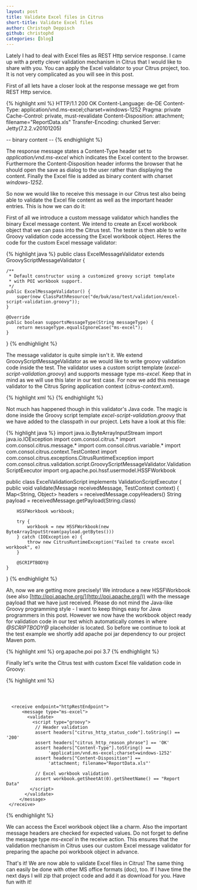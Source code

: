 ```yaml
---
layout: post
title: Validate Excel files in Citrus
short-title: Validate Excel files
author: Christoph Deppisch
github: christophd
categories: [blog]
---
```


Lately I had to deal with Excel files as REST Http service response. I came up with a pretty clever validation mechanism in Citrus that I would like to share with you. You can apply the Excel validator to your Citrus project, too. It is not very complicated as you will see in this post.

First of all lets have a closer look at the response message we get from REST Http service.

{% highlight xml %}
HTTP/1.1 200 OK
Content-Language: de-DE
Content-Type: application/vnd.ms-excel;charset=windows-1252
Pragma: private
Cache-Control: private, must-revalidate
Content-Disposition: attachment; filename="ReportData.xls"
Transfer-Encoding: chunked
Server: Jetty(7.2.2.v20101205)

-- binary content --
{% endhighlight %}

The response message states a Content-Type header set to _application/vnd.ms-excel_ which indicates the Excel content to the browser. Furthermore the Content-Disposition header informs the browser that he should open the save as dialog to the user rather than displaying the content. Finally the Excel file is added as binary content with charset _windows-1252_. 

So now we would like to receive this message in our Citrus test also being able to validate the Excel file content as well as the important header entries. This is how we can do it:

First of all we introduce a custom message validator which handles the binary Excel message content. We intend to create an Excel workbook object that we can pass into the Citrus test. The tester is then able to write Groovy validation code accessing the Excel workbook object. Heres the code for the custom Excel message validator:

{% highlight java %}
public class ExcelMessageValidator extends GroovyScriptMessageValidator {

    /**
     * Default constructor using a customized groovy script template 
     * with POI workbook support.
     */
    public ExcelMessageValidator() {
        super(new ClassPathResource("de/buk/aso/test/validation/excel-script-validation.groovy"));
    }
    
    @Override
    public boolean supportsMessageType(String messageType) {
        return messageType.equalsIgnoreCase("ms-excel");
    }

}
{% endhighlight %}

The message validator is quite simple isn't it. We extend GroovyScriptMessageValidator as we would like to write groovy validation code inside the test. The validator uses a custom script template (_excel-script-validation.groovy_) and supports message type _ms-excel_. Keep that in mind as we will use this later in our test case. For now we add this message validator to the Citrus Spring application context (_citrus-context.xml_).

{% highlight xml %}
<bean id="excelMessageValidator" class="com.consol.citrus.validation.ExcelMessageValidator"/>
{% endhighlight %}

Not much has happened though in this validator's Java code. The magic is done inside the Groovy script template _excel-script-validation.groovy_ that we have added to the classpath in our project. Lets have a look at this file:

{% highlight java %}
import java.io.ByteArrayInputStream
import java.io.IOException
import com.consol.citrus.*
import com.consol.citrus.message.*
import com.consol.citrus.variable.*
import com.consol.citrus.context.TestContext
import com.consol.citrus.exceptions.CitrusRuntimeException
import com.consol.citrus.validation.script.GroovyScriptMessageValidator.ValidationScriptExecutor
import org.apache.poi.hssf.usermodel.HSSFWorkbook

public class ExcelValidationScript implements ValidationScriptExecutor {
    public void validate(Message receivedMessage, TestContext context) {
        Map<String, Object> headers = receivedMessage.copyHeaders()
        String payload = receivedMessage.getPayload(String.class)
        
        HSSFWorkbook workbook;

        try {
            workbook = new HSSFWorkbook(new ByteArrayInputStream(payload.getBytes()))
        } catch (IOException e) {
            throw new CitrusRuntimeException("Failed to create excel workbook", e)
        }
        
        @SCRIPTBODY@
    }
}
{% endhighlight %}

Ah, now we are getting more precisely! We introduce a new HSSFWorkbook (see also [http://poi.apache.org/](http://poi.apache.org/)) with the message payload that we have just received. Please do not mind the Java-like Groovy programming style - I want to keep things easy for Java programmers in this post. However we now have the workbook object ready for validation code in our test which automatically comes in where _@SCRIPTBODY@_ placeholder is located. So before we continue to look at the test example we shortly add apache poi jar dependency to our project Maven pom.

{% highlight xml %}
<dependency>
    <groupId>org.apache.poi</groupId>
    <artifactId>poi</artifactId>
    <version>3.7</version>
</dependency>
{% endhighlight %}

Finally let's write the Citrus test with custom Excel file validation code in Groovy:

{% highlight xml %}
<testcase name="ExcelValidationITest">
  <actions>
     <send endpoint="httpRestEndpoint">
        <message><data></data></message>
           <header>
              <element name="citrus_endpoint_uri" 
                  value="http://localhost:8080/rest-api/report/excel"/>
              <element name="citrus_http_method" value="GET"/>
              <element name="Content-Type" value="text/html"/>
              <element name="Accept" value="application/vnd.ms-excel"/>
          </header>
      </send>
            
      <receive endpoint="httpRestEndpoint">
          <message type="ms-excel">
            <validate>
              <script type="groovy">
               // Header validation
               assert headers["citrus_http_status_code"].toString() == '200'
               assert headers["citrus_http_reason_phrase"] == 'OK'
               assert headers["Content-Type"].toString() == 
                    'application/vnd.ms-excel;charset=windows-1252'
               assert headers["Content-Disposition"] == 
                    'attachment; filename="ReportData.xls"'

               // Excel workbook validation
               assert workbook.getSheetAt(0).getSheetName() == "Report Data"
             </script>
           </validate>
         </message>
     </receive>
  </actions>
</testcase>
{% endhighlight %}

We can access the Excel workbook object like a charm. Also the important message headers are checked for expected values. Do not forget to define the message type _ms-excel_ in the receive action. This ensures that the validation mechanism in Citrus uses our custom Excel message validator for preparing the apache poi workbook object in advance.

That's it! We are now able to validate Excel files in Citrus! The same thing can easily be done with other MS office formats (doc), too. If I have time the next days I will zip that project code and add it as download for you. Have fun with it!